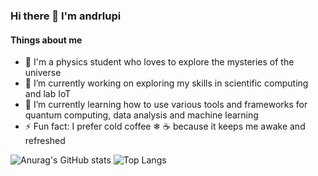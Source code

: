 ### Hi there 👋 I'm andrlupi
  #### Things about me

- 🖖 I'm a physics student who loves to explore the mysteries of the universe
- 🔭 I’m currently working on exploring my skills in scientific computing and lab IoT
- 🌱 I’m currently learning how to use various tools and frameworks for quantum computing, data analysis and machine learning
- ⚡ Fun fact: I prefer cold coffee ❄ ☕ because it keeps me awake and refreshed

<!--
**andrlupi/andrlupi** is a ✨ _special_ ✨ repository because its `README.md` (this file) appears on your GitHub profile.

Here are some ideas to get you started:


###- 👯 I’m looking to collaborate on ...
###- 🤔 I’m looking for help with ...
###- 💬 Ask me about ...
###- 📫 How to reach me: ...
###- 😄 Pronouns: he/him
###
-->

![Anurag's GitHub stats](https://github-readme-stats.vercel.app/api?username=andrlupi&show_icons=true&theme=dracula)
![Top Langs](https://github-readme-stats.vercel.app/api/top-langs/?username=andrlupi&show_icons=true&theme=dracula)
